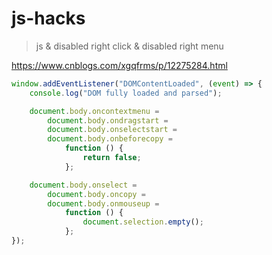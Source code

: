 # js-hacks

> js & disabled right click & disabled right menu

https://www.cnblogs.com/xgqfrms/p/12275284.html

```js
window.addEventListener("DOMContentLoaded", (event) => {
    console.log("DOM fully loaded and parsed");

    document.body.oncontextmenu =
        document.body.ondragstart =
        document.body.onselectstart =
        document.body.onbeforecopy =
            function () {
                return false;
            };

    document.body.onselect =
        document.body.oncopy =
        document.body.onmouseup =
            function () {
                document.selection.empty();
            };
});
```
